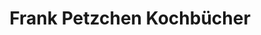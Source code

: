 ---
title: "Frank Petzchen Kochbücher"
url: /duesseldorf/frank-petzchen-kochbuecher/
shop: Bücher
---